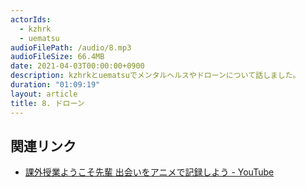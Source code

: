 ```yaml
---
actorIds:
  - kzhrk
  - uematsu
audioFilePath: /audio/8.mp3
audioFileSize: 66.4MB
date: 2021-04-03T00:00:00+0900
description: kzhrkとuematsuでメンタルヘルスやドローンについて話しました。
duration: "01:09:19"
layout: article
title: 8. ドローン
---
```


## 関連リンク

- [課外授業ようこそ先輩 出会いをアニメで記録しよう - YouTube](https://www.youtube.com/watch?v=7YkrL-3dIl0&t=1590s)

